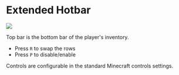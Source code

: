 Extended Hotbar
===============

![](https://puu.sh/tgmIa/4e96c9ccca.png)

Top bar is the bottom bar of the player's inventory.

* Press `R` to swap the rows
* Press `P` to disable/enable

Controls are configurable in the standard Minecraft controls settings.